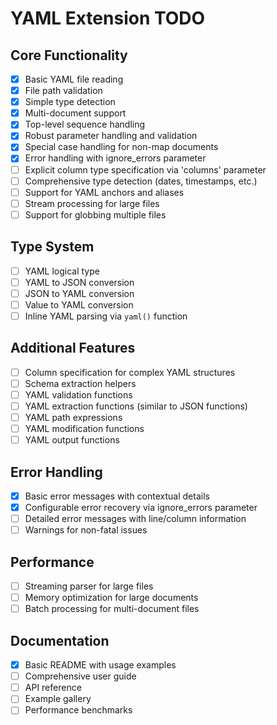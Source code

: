 # YAML Extension TODO

## Core Functionality

- [x] Basic YAML file reading
- [x] File path validation
- [x] Simple type detection
- [x] Multi-document support
- [x] Top-level sequence handling
- [x] Robust parameter handling and validation
- [x] Special case handling for non-map documents
- [x] Error handling with ignore_errors parameter
- [ ] Explicit column type specification via 'columns' parameter
- [ ] Comprehensive type detection (dates, timestamps, etc.)
- [ ] Support for YAML anchors and aliases
- [ ] Stream processing for large files
- [ ] Support for globbing multiple files

## Type System

- [ ] YAML logical type
- [ ] YAML to JSON conversion
- [ ] JSON to YAML conversion
- [ ] Value to YAML conversion
- [ ] Inline YAML parsing via `yaml()` function

## Additional Features

- [ ] Column specification for complex YAML structures
- [ ] Schema extraction helpers
- [ ] YAML validation functions
- [ ] YAML extraction functions (similar to JSON functions)
- [ ] YAML path expressions
- [ ] YAML modification functions
- [ ] YAML output functions

## Error Handling

- [x] Basic error messages with contextual details
- [x] Configurable error recovery via ignore_errors parameter
- [ ] Detailed error messages with line/column information
- [ ] Warnings for non-fatal issues

## Performance

- [ ] Streaming parser for large files
- [ ] Memory optimization for large documents
- [ ] Batch processing for multi-document files

## Documentation

- [x] Basic README with usage examples
- [ ] Comprehensive user guide
- [ ] API reference
- [ ] Example gallery
- [ ] Performance benchmarks
